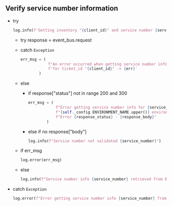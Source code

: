 ## Verify service number information

* try
    ```python
    log.info(f'Getting inventory "{client_id}" and service number {service_number}')
    ```
    * try 
      response = event_bus.request
    
    * catch `Exception`
        ```python
        err_msg = (
                    f"An error occurred when getting service number info from Bruin, "
                    f'for ticket_id "{client_id}" -> {err}'
                )
        ```
    * else
        * if response["status"] not in range 200 and 300
            ```python
            err_msg = (
                        f"Error getting service number info for {service_number} in "
                        f"{self._config.ENVIRONMENT_NAME.upper()} environment: "
                        f"Error {response_status} - {response_body}"
                    )
            ```
        * else if no response["body"]
            ```python
            log.info(f"Service number not validated {service_number}")
            ```
    
    * if err_msg
        ```python
        log.error(err_msg)
        ```
    * else
        ```python
        log.info(f"Service number info {service_number} retrieved from Bruin")
        ```

* catch `Exception`
    ```python
    log.error(f"Error getting service number info {service_number} from Bruin: {e}")
    ```